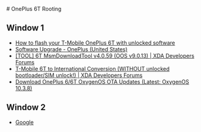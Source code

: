 ﻿﻿# OnePlus 6T Rooting

## Window 1

* [How to flash your T-Mobile OnePlus 6T with unlocked software](https://www.androidauthority.com/t-mobile-oneplus-6t-unlocked-flash-1003350/)
* [Software Upgrade - OnePlus (United States)](https://www.oneplus.com/support/softwareupgrade/details?code=PM1574156215016)
* [[TOOL] 6T MsmDownloadTool v4.0.59 (OOS v9.0.13) | XDA Developers Forums](https://forum.xda-developers.com/t/tool-6t-msmdownloadtool-v4-0-59-oos-v9-0-13.3867448/)
* [T-Mobile 6T to International Conversion (WITHOUT unlocked bootloader/SIM unlock!) | XDA Developers Forums](https://forum.xda-developers.com/t/t-mobile-6t-to-international-conversion-without-unlocked-bootloader-sim-unlock.3888307/)
* [Download OnePlus 6/6T OxygenOS OTA Updates (Latest: OxygenOS 10.3.8)](https://www.thecustomdroid.com/download-oneplus-6-6t-android-10-based-oxygenos-10-update/)

## Window 2

* [Google](https://www.google.com/)